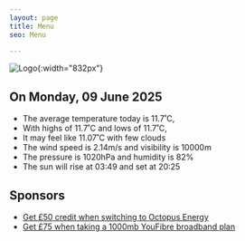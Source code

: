 ```yaml
---
layout: page
title: Menu
seo: Menu

---
```


![Logo](/images/logo.jpg){:width="832px"}

<!-- weather_marker starts -->
## On Monday, 09 June 2025

- The average temperature today is 11.7˚C,
- With highs of 11.7˚C and lows of 11.7˚C,
- It may feel like 11.07˚C with few clouds
- The wind speed is 2.14m/s and visibility is 10000m
- The pressure is 1020hPa and humidity is 82%
- The sun will rise at 03:49 and set at 20:25

<!-- weather_marker ends -->

## Sponsors

- [Get £50 credit when switching to Octopus Energy](https://bit.ly/3oD1nnS)
- [Get £75 when taking a 1000mb YouFibre broadband plan](https://aklam.io/91zWhU?)
